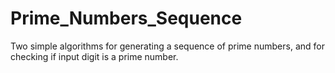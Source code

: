 # Prime_Numbers_Sequence
Two simple algorithms for generating a sequence of prime numbers, and for checking if input digit is a prime number.
